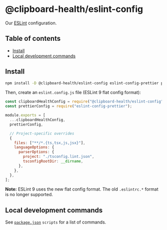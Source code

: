 # @clipboard-health/eslint-config <!-- omit from toc -->

Our [ESLint](https://eslint.org/) configuration.

## Table of contents <!-- omit from toc -->

- [Install](#install)
- [Local development commands](#local-development-commands)

## Install

```bash
npm install -D @clipboard-health/eslint-config eslint-config-prettier prettier
```

Then, create an `eslint.config.js` file (ESLint 9 flat config format):

```js
const clipboardHealthConfig = require("@clipboard-health/eslint-config");
const prettierConfig = require("eslint-config-prettier");

module.exports = [
  ...clipboardHealthConfig,
  prettierConfig,

  // Project-specific overrides
  {
    files: ["**/*.{ts,tsx,js,jsx}"],
    languageOptions: {
      parserOptions: {
        project: "./tsconfig.lint.json",
        tsconfigRootDir: __dirname,
      },
    },
  },
];
```

**Note:** ESLint 9 uses the new flat config format. The old `.eslintrc.*` format is no longer supported.

## Local development commands

See [`package.json`](./package.json) `scripts` for a list of commands.
